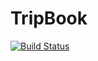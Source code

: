 # TripBook
[![Build Status](https://travis-ci.com/Mattidk/TripBook.svg?token=2zcX7VRunRWmfefLZZxd&branch=develop)](https://travis-ci.com/Mattidk/TripBook)
